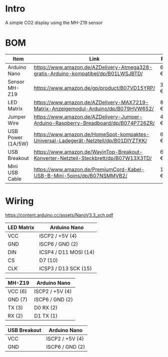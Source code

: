 # Intro
A simple CO2 display using the MH-Z19 sensor


# BOM

Item | Link | Price
---- | ---- | -----
Arduino Nano | https://www.amazon.de/AZDelivery-Atmega328-gratis-Arduino-kompatibel/dp/B01LWSJBTD/ | 6.49 €
Sensor MH-Z19 | https://www.amazon.de/gp/product/B07VD15YRP/ | 32.99 €
LED Matrix | https://www.amazon.de/AZDelivery-MAX7219-Matrix-Anzeigemodul-Arduino/dp/B079HVW652/ | 8.99 €
Jumper Wire | https://www.amazon.de/AZDelivery-Jumper-Arduino-Raspberry-Breadboard/dp/B074P726ZR/ | 4.99 €
USB Power (1A/5W) | https://www.amazon.de/HomeSpot-kompaktes-Universal-Ladegerät-Netzteil/dp/B01DIYZTKK/ | 6.99 €
USB Breakout | https://www.amazon.de/WayinTop-Breakout-Konverter-Netzteil-Steckbrett/dp/B07W13X3TD/ | 6.99 €
Mini USB Cable | https://www.amazon.de/PremiumCord-Kabel-USB-B-Mini-5pins/dp/B07NSMMVB2/ | 1.78 €


# Wiring

https://content.arduino.cc/assets/NanoV3.3_sch.pdf

LED Matrix | Arduino Nano
---------- | ------------
VCC | ISCP2 / +5V (4)
GND | ISCP6 / GND (2)
DIN | ICSP4 / D11  MOSI (14)
CS | D7 (10)
CLK | ICSP3 / D13 SCK (15)

MH-Z19 | Arduino Nano
------ | ------------
VCC (6) | ISCP2 / +5V (4)
GND (7) | ISCP6 / GND (2)
TX (3) | D0 RX (2)
RX (2) | D1 TX (1)

USB Breakout | Arduino Nano
------------ | ------------
VCC | ISCP2 / +5V (4)
GND | ISCP6 / GND (2)
 